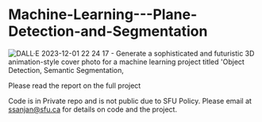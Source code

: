 # Machine-Learning---Plane-Detection-and-Segmentation

![DALL·E 2023-12-01 22 24 17 - Generate a sophisticated and futuristic 3D animation-style cover photo for a machine learning project titled 'Object Detection, Semantic Segmentation,](https://github.com/ssanjan123/Machine-Learning---Plane-Detection-and-Segmentation/assets/84153519/54f6bafc-b737-4b82-9670-6c5e81750342)



Please read the report on the full project

Code is in Private repo and is not public due to SFU Policy.
Please email at ssanjan@sfu.ca for details on code and the project.
